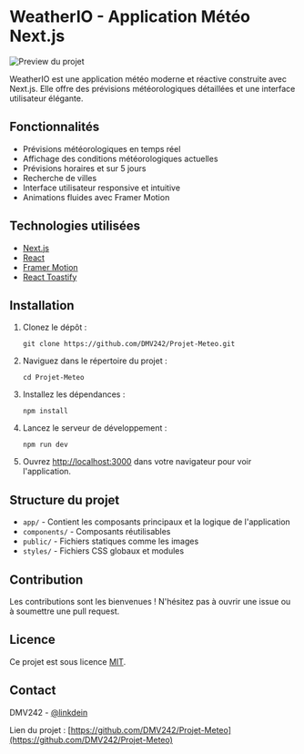 # WeatherIO - Application Météo Next.js

![Preview du projet](https://github.com/user-attachments/assets/cf3ad339-86e2-4a98-9d9a-545b6b6b1fbd)

WeatherIO est une application météo moderne et réactive construite avec Next.js. Elle offre des prévisions météorologiques détaillées et une interface utilisateur élégante.

## Fonctionnalités

- Prévisions météorologiques en temps réel
- Affichage des conditions météorologiques actuelles
- Prévisions horaires et sur 5 jours
- Recherche de villes
- Interface utilisateur responsive et intuitive
- Animations fluides avec Framer Motion

## Technologies utilisées

- [Next.js](https://nextjs.org/)
- [React](https://reactjs.org/)
- [Framer Motion](https://www.framer.com/motion/)
- [React Toastify](https://fkhadra.github.io/react-toastify/)

## Installation

1. Clonez le dépôt :
   ```
   git clone https://github.com/DMV242/Projet-Meteo.git
   ```

2. Naviguez dans le répertoire du projet :
   ```
   cd Projet-Meteo
   ```

3. Installez les dépendances :
   ```
   npm install
   ```

4. Lancez le serveur de développement :
   ```
   npm run dev
   ```

5. Ouvrez [http://localhost:3000](http://localhost:3000) dans votre navigateur pour voir l'application.

## Structure du projet

- `app/` - Contient les composants principaux et la logique de l'application
- `components/` - Composants réutilisables
- `public/` - Fichiers statiques comme les images
- `styles/` - Fichiers CSS globaux et modules

## Contribution

Les contributions sont les bienvenues ! N'hésitez pas à ouvrir une issue ou à soumettre une pull request.

## Licence

Ce projet est sous licence [MIT](lien_vers_votre_fichier_LICENSE).

## Contact

DMV242 - [@linkdein](https://www.linkedin.com/in/david-mvoula/)

Lien du projet : [https://github.com/DMV242/Projet-Meteo](https://github.com/DMV242/Projet-Meteo)
